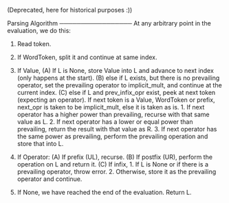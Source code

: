(Deprecated, here for historical purposes :))

Parsing Algorithm
─────────────────
At any arbitrary point in the evaluation, we do this:

1) Read token.

2) If WordToken, split it and continue at same index.

3) If Value,
    (A) If L is None, store Value into L and advance to next index (only happens at the start).
    (B) else if L exists, but there is no prevailing operator, set the prevailing operator to implicit_mult, and continue at the current index.
    (C) else if L and prev_infix_opr exist, peek at next token (expecting an operator).
        If next token is a Value, WordToken or prefix, next_opr is taken to be implicit_mult, else it is taken as is.
        1. If next operator has a higher power than prevailing, recurse with that same value as L.
        2. If next operator has a lower or equal power than prevailing, return the result with that value as R.
        3. If next operator has the same power as prevailing, perform the prevailing operation and store that into L.

4) If Operator:
    (A) If prefix (UL), recurse.
    (B) If postfix (UR), perform the operation on L and return it.
    (C) If infix,
        1. If L is None or if there is a prevailing operator, throw error.
        2. Otherwise, store it as the prevailing operator and continue.

5) If None, we have reached the end of the evaluation. Return L.